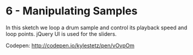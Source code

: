 # 6 - Manipulating Samples

In this sketch we loop a drum sample and control its playback speed and loop points. jQuery UI is used for the sliders.

Codepen:
http://codepen.io/kylestetz/pen/vOvpOm